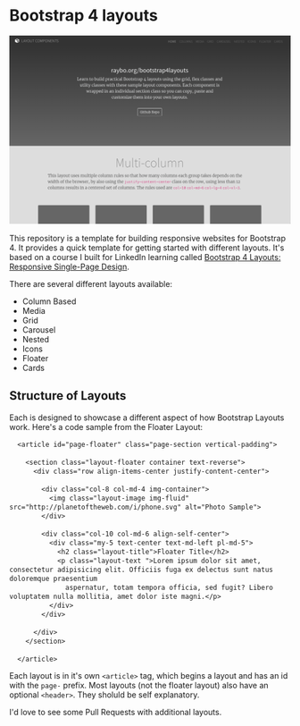 
# Bootstrap 4 layouts
![Bootstrap 4 Layouts](screenshot.png)

This repository is a template for building responsive websites for Bootstrap 4. It provides a quick template for getting started with different layouts. It's based on a course I built for LinkedIn learning called [Bootstrap 4 Layouts: Responsive Single-Page Design](https://www.linkedin.com/learning/bootstrap-4-layouts-responsive-single-page-design/creating-a-bootstrap-4-layout?u=104).

There are several different layouts available:

- Column Based
- Media
- Grid
- Carousel
- Nested
- Icons
- Floater
- Cards

## Structure of Layouts

Each is designed to showcase a different aspect of how Bootstrap Layouts work. Here's a code sample from the Floater Layout:

```
  <article id="page-floater" class="page-section vertical-padding">

    <section class="layout-floater container text-reverse">
      <div class="row align-items-center justify-content-center">

        <div class="col-8 col-md-4 img-container">
          <img class="layout-image img-fluid" src="http://planetoftheweb.com/i/phone.svg" alt="Photo Sample">
        </div>

        <div class="col-10 col-md-6 align-self-center">
          <div class="my-5 text-center text-md-left pl-md-5">
            <h2 class="layout-title">Floater Title</h2>
            <p class="layout-text ">Lorem ipsum dolor sit amet, consectetur adipisicing elit. Officiis fuga ex delectus sunt natus doloremque praesentium
              aspernatur, totam tempora officia, sed fugit? Libero voluptatem nulla mollitia, amet dolor iste magni.</p>
          </div>
        </div>

      </div>
    </section>

  </article>
```

Each layout is in it's own `<article>` tag, which begins a layout and has an id with the `page-` prefix.
Most layouts (not the floater layout) also have an optional `<header>`. They sholuld be self explanatory.

I'd love to see some Pull Requests with additional layouts.

